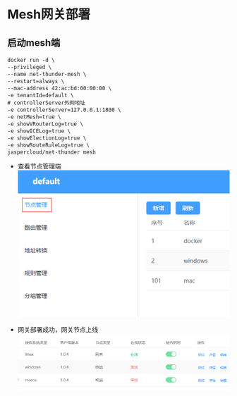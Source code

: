 # Mesh网关部署

## 启动mesh端
```shell
docker run -d \
--privileged \
--name net-thunder-mesh \
--restart=always \
--mac-address 42:ac:bd:00:00:00 \
-e tenantId=default \
# controllerServer外网地址
-e controllerServer=127.0.0.1:1800 \
-e netMesh=true \
-e showVRouterLog=true \
-e showICELog=true \
-e showElectionLog=true \
-e showRouteRuleLog=true \
jaspercloud/net-thunder mesh
```

- 查看节点管理端
![](/resource/click-node.png)

- 网关部署成功，网关节点上线
![](/resource/node-manage.png)